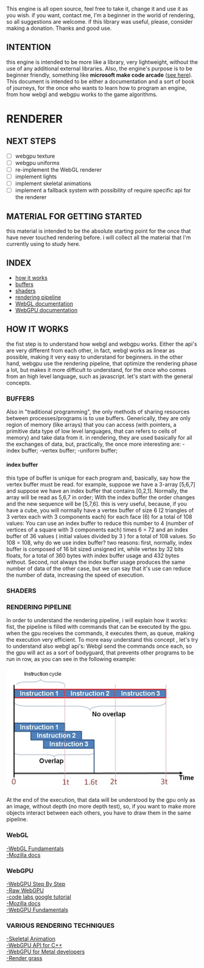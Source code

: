 This engine is all open source, feel free to take it, change it and use it as you wish. if you want, contact me, I'm a beginner in the world of rendering, so all suggestions are welcome. if this library was useful, please, consider making a donation. Thanks and good use.

## INTENTION

this engine is intended to be more like a library, very lightweight, without the use of any additional external libraries. Also, the engine's purpose is to be beginner friendly, something like **microsoft make code arcade** ([see here](https://arcade.makecode.com/)). This document is intended to be either a documentation and a sort of book of journeys, for the once who wants to learn how to program an engine, from how webgl and webgpu works to the game algorithms.

# RENDERER

## NEXT STEPS

- [ ] webgpu texture
- [ ] webgpu uniforms
- [ ] re-implement the WebGL renderer
- [ ] implement lights 
- [ ] implement skeletal animations
- [ ] implement a fallback system with possibility of require specific api for the renderer

## MATERIAL FOR GETTING STARTED 

this material is intended to be the absolute starting point for the once that have never touched rendering before. i will collect all the material that I'm currently using to study here.


## INDEX
- [how it works](#how-it-works)
- [buffers](#buffers)
- [shaders](#shaders)
- [rendering pipeline](#rendering-pipeline)
- [WebGL documentation](#webgl)
- [WebGPU documentation](#webgpu)

## HOW IT WORKS

the fist step is to understand how webgl and webgpu works. Either the api's are very different from each other, in fact, webgl works as linear as possible, making it very easy to understand for beginners. in the other hand, webgpu use the rendering pipeline, that optimize the rendering phase a lot, but makes it more difficult to understand, for the once who comes from an high level language, such as javascript. let's start with the general concepts.


### BUFFERS

Also in "traditional programming", the only methods of sharing resources between processes/programs is to use buffers. Generically, they are only region of memory (like arrays) that you can access (with pointers, a primitive data type of low level languages, that can refers to cells of memory) and take data from it. in rendering, they are used basically for all the exchanges of data, but, practically, the once more interesting are:
-index buffer;
-vertex buffer;
-uniform buffer;
 
#### index buffer 
 this type of buffer is unique for each program and, basically, say how the vertex buffer must be read. for example, suppose we have a 3-array [5,6,7] and suppose we have an index buffer that contains [0,2,1]. Normally, the array will be read as 5,6,7 in order; With the index buffer the order changes and the new sequence will be [5,7,6]. this is very useful, because, if you have a cube, you will normally have a vertex buffer of size 6 (2 triangles of 3 vertex each with 3 components each) for each face (6) for a total of 108 values: You can use an index buffer to reduce this number to 4 (number of vertices of a square with 3 components each) times 6 = 72 and an index buffer of 36 values ( initial values divided by 3 ) for a total of 108 values. So 108 = 108, why do we use index buffer? two reasons: first, normally, index buffer is composed of 16 bit sized unsigned int, while vertex by 32 bits floats, for a total of 360 bytes with index buffer usage and 432 bytes without. Second, not always the index buffer usage produces the same number of data of the other case, but we can say that it's use can reduce the number of data, increasing the speed of execution.

### SHADERS

### RENDERING PIPELINE

 In order to understand the rendering pipeline, i will explain how it works: fist, the pipeline is filled with commands that can be executed by the gpu. when the gpu receives the commands, it executes them, as queue, making the execution very efficient. To more easy understand this concept , let's try to understand also webgl api's: Webgl send the commands once each, so the gpu will act as a sort of bodyguard, that prevents other programs to be run in row, as you can see in the following example: <br><br> ![plot](./pipeline.jpg)<br><br>At the end of the execution, that data will be understood by the gpu only as an image, without depth (no more depth test), so, if you want to make more objects interact between each others, you have to draw them in the same pipeline.

### WebGL
[-WebGL Fundamentals](https://webglfundamentals.org/)\
[-Mozilla docs](https://developer.mozilla.org/en-US/docs/Web/API/WebGL_API/Tutorial/Getting_started_with_WebGL)

### WebGPU
[-WebGPU Step By Step](https://github.com/jack1232/WebGPU-Step-By-Step)\
[-Raw WebGPU](https://alain.xyz/blog/raw-webgpu)\
[-code labs google tutorial](https://codelabs.developers.google.com/your-first-webgpu-app#6)\
[-Mozilla docs](https://developer.mozilla.org/en-US/docs/Web/API/WebGPU_API)\
[-WebGPU Fundamentals](https://webgpufundamentals.org/)

### VARIOUS RENDERING TECHNIQUES

[-Skeletal Animation](https://veeenu.github.io/blog/implementing-skeletal-animation/)\
[-WebGPU API for C++](https://eliemichel.github.io/LearnWebGPU/introduction.html)\
[-WebGPU for Metal developers](https://metalbyexample.com/webgpu-part-two/)\
[-Render grass](https://www.youtube.com/watch?v=bp7REZBV4P4&t=401s)

